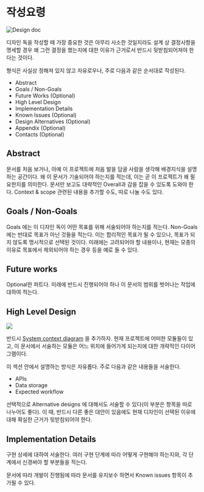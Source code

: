 # 작성요령

![Design doc](https://images.sampletemplates.com/wp-content/uploads/2017/01/27171355/Sample-Software-Design-Document.jpg)

디자인 독을 작성할 때 가장 중요한 것은 아무리 사소한 것일지라도 설계 상 결정사항을 명세할 경우 왜 그런 결정을 했는지에 대한 이유가 근거로서 반드시 뒷받침되어져야 한다는 것이다.

형식은 사실상 정해져 있지 않고 자유로우나, 주로 다음과 같은 순서대로 작성된다.

- Abstract
- Goals / Non-Goals
- Future Works (Optional)
- High Level Design
- Implementation Details
- Known Issues (Optional)
- Design Alternatives (Optional)
- Appendix (Optional)
- Contacts (Optional)

## Abstract

문서를 처음 보거나, 아예 이 프로젝트에 처음 발을 담굴 사람을 생각해 배경지식을 설명하는 공간이다. 왜 이 문서가 기술되어야 하는지를 적는데,
이는 곧 이 프로젝트가 왜 필요한지를 의미한다. 문서만 보고도 대략적인 Overall과 감을 잡을 수 있도록 도와야 한다.
Context & scope 관련된 내용을 추가할 수도, 따로 나눌 수도 있다.

## Goals / Non-Goals

Goals 에는 이 디자인 독이 어떤 목표를 위해 서술되어야 하는지를 적는다. Non-Goals 에는 반대로 목표가 아닌 것들을 적는다.
이는 합리적인 목표가 될 수 있으나, 목표가 되지 않도록 명시적으로 선택된 것이다. 미래에는 고려되어야 할 내용이나, 현재는 모종의 이유로 목표에서 제외되어야 하는 경우 등을 예로 들 수 있다.

## Future works

Optional한 파트다. 미래에 반드시 진행되어야 하나 이 문서의 범위를 벗어나는 작업에 대하여 적는다.

## High Level Design

![](https://online.visual-paradigm.com/repository/images/34b14c69-a7c0-4081-aa4d-b8428c225539.png)

반드시 [System context diagram](https://en.wikipedia.org/wiki/System_context_diagram) 을 추가하자. 현재 프로젝트에 어떠한 모듈들이 있고, 이 문서에서 서술하는 모듈은
어느 위치에 들어가게 되는지에 대한 개략적인 다이어그램이다.

이 섹션 안에서 설명하는 방식은 자유롭다. 주로 다음과 같은 내용들을 서술한다.

- APIs
- Data storage
- Expected workflow

선택적으로 Alternative designs 에 대해서도 서술할 수 있다(이 부분은 항목을 따로 나누어도 좋다).
이 때, 반드시 다른 좋은 대안이 있음에도 현재 디자인이 선택된 이유에 대해 확실한 근거가 뒷받침되어야 한다. 

## Implementation Details

구현 상세에 대하여 서술한다. 여러 구현 단계에 따라 어떻게 구현해야 하는지와, 각 단계에서 신경써야 할 부분들을 적는다.

문서에 따라 개발이 진행됨에 따라 문서를 유지보수 하면서 Known issues 항목이 추가될 수 있다.

